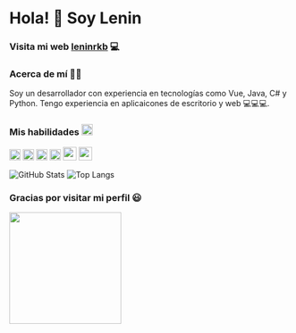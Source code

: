 
# Hola! 👋 Soy Lenin

### Visita mi web <a href="https://leninrkb.github.io/leninrkb/" target="_blank" >leninrkb</a> 💻 

### Acerca de mí 🙋‍♂️
Soy un desarrollador con experiencia en tecnologías como Vue, Java, C# y Python. Tengo experiencia en aplicaicones de escritorio y web 💻💻💻.

### Mis habilidades <img width="20" src="https://meritt-gifs.s3-us-west-1.amazonaws.com/nerd-life/twitch-1000.gif"/>
<code><img src="https://icon-icons.com/icons2/195/PNG/48/Java_23404.png" width="20px"/></code>
<code><img src="https://cdn.icon-icons.com/icons2/112/PNG/64/python_18894.png" width="20px"/></code> 
<code><img src="https://icon-icons.com/icons2/2415/PNG/48/csharp_original_logo_icon_146578.png" width="20px"/></code> 
<code><img src="https://icon-icons.com/icons2/2108/PNG/48/javascript_icon_130900.png" width="20px"/></code> 
<code><img src="https://cdn.icon-icons.com/icons2/2107/PNG/512/file_type_vue_icon_130078.png" width="24px"/></code> 
<code><img src="https://cdn.icon-icons.com/icons2/2699/PNG/512/tensorflow_logo_icon_168671.png" width="24px"/></code> 

<!-- ![GitHub stats](https://github-readme-stats.vercel.app/api?username=leninrkb&show_icons=true&icon_color=4ff6fa&theme=tokyonight&hide_border=true)
![Top Langs](https://github-readme-stats.vercel.app/api/top-langs/?username=leninrkb&hide=liquid&layout=compact&theme=tokyonight&hide_border=true) -->
![GitHub Stats](https://github-readme-stats.vercel.app/api?username=leninrkb&theme=tokyonight&hide_border=true)
![Top Langs](https://github-readme-stats.vercel.app/api/top-langs/?username=leninrkb&theme=tokyonight&hide_border=true&layout=compact)



### Gracias por visitar mi perfil 😃
<img src="https://media.giphy.com/media/MDJ9IbxxvDUQM/giphy.gif" width="200"/>






